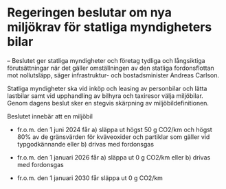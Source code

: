 # Regeringen beslutar om nya miljökrav för statliga myndigheters bilar

– Beslutet ger statliga myndigheter och företag tydliga och långsiktiga förutsättningar när det gäller omställningen av den statliga fordonsflottan mot nollutsläpp, säger infrastruktur- och bostadsminister Andreas Carlson.

Statliga myndigheter ska vid inköp och leasing av personbilar och lätta lastbilar samt vid upphandling av bilhyra och taxiresor välja miljöbilar. Genom dagens beslut sker en stegvis skärpning av miljöbildefinitionen.

Beslutet innebär att en miljöbil

* fr.o.m. den 1 juni 2024 får
a) släppa ut högst 50 g CO2/km och högst 80% av de gränsvärden för kväveoxider och partiklar som gäller vid typgodkännande eller
b) drivas med fordonsgas

* fr.o.m. den 1 januari 2026 får
a) släppa ut 0 g CO2/km eller
b) drivas med fordonsgas

* fr.o.m. den 1 januari 2030 får släppa ut 0 g CO2/km
